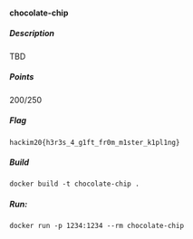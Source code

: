 #### chocolate-chip

##### Description

TBD

##### Points

200/250

##### Flag

`hackim20{h3r3s_4_g1ft_fr0m_m1ster_k1pl1ng}`

##### Build
```shell
docker build -t chocolate-chip .
```
##### Run:
```shell
docker run -p 1234:1234 --rm chocolate-chip
```
